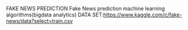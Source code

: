 FAKE NEWS PREDICTION 
Fake News prediction machine learning algorithms(bigdata analytics)
DATA SET:https://www.kaggle.com/c/fake-news/data?select=train.csv
